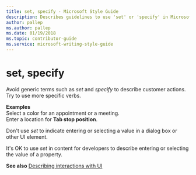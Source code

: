 ```yaml
---
title: set, specify - Microsoft Style Guide
description: Describes guidelines to use 'set' or 'specify' in Microsoft documents, and provides examples with a link to common UI interactions.
author: pallep
ms.author: pallep
ms.date: 01/19/2018
ms.topic: contributor-guide
ms.service: microsoft-writing-style-guide
---
```


# set, specify

Avoid generic terms such as *set* and *specify* to describe customer actions. Try to use more specific verbs.

**Examples**  
Select a color for an appointment or a meeting.  
Enter a location for **Tab stop position**.

Don't use *set* to indicate entering or selecting a value in a dialog box or other UI element.

It's OK to use *set* in content for developers to describe entering or selecting the value of a property.

**See also** [Describing interactions with UI](~/procedures-instructions/describing-interactions-with-ui.md)
